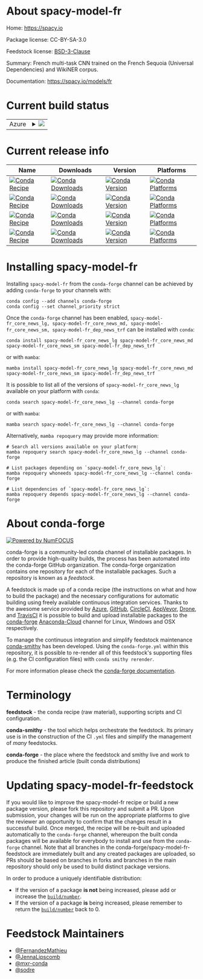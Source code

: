 About spacy-model-fr
====================

Home: https://spacy.io

Package license: CC-BY-SA-3.0

Feedstock license: [BSD-3-Clause](https://github.com/conda-forge/spacy-model-fr-feedstock/blob/main/LICENSE.txt)

Summary: French multi-task CNN trained on the French Sequoia (Universal Dependencies) and WikiNER corpus.

Documentation: https://spacy.io/models/fr

Current build status
====================


<table>
    
  <tr>
    <td>Azure</td>
    <td>
      <details>
        <summary>
          <a href="https://dev.azure.com/conda-forge/feedstock-builds/_build/latest?definitionId=6198&branchName=main">
            <img src="https://dev.azure.com/conda-forge/feedstock-builds/_apis/build/status/spacy-model-fr-feedstock?branchName=main">
          </a>
        </summary>
        <table>
          <thead><tr><th>Variant</th><th>Status</th></tr></thead>
          <tbody><tr>
              <td>linux_64_python3.7.____cpythonsizelg</td>
              <td>
                <a href="https://dev.azure.com/conda-forge/feedstock-builds/_build/latest?definitionId=6198&branchName=main">
                  <img src="https://dev.azure.com/conda-forge/feedstock-builds/_apis/build/status/spacy-model-fr-feedstock?branchName=main&jobName=linux&configuration=linux_64_python3.7.____cpythonsizelg" alt="variant">
                </a>
              </td>
            </tr><tr>
              <td>linux_64_python3.7.____cpythonsizemd</td>
              <td>
                <a href="https://dev.azure.com/conda-forge/feedstock-builds/_build/latest?definitionId=6198&branchName=main">
                  <img src="https://dev.azure.com/conda-forge/feedstock-builds/_apis/build/status/spacy-model-fr-feedstock?branchName=main&jobName=linux&configuration=linux_64_python3.7.____cpythonsizemd" alt="variant">
                </a>
              </td>
            </tr><tr>
              <td>linux_64_python3.7.____cpythonsizesm</td>
              <td>
                <a href="https://dev.azure.com/conda-forge/feedstock-builds/_build/latest?definitionId=6198&branchName=main">
                  <img src="https://dev.azure.com/conda-forge/feedstock-builds/_apis/build/status/spacy-model-fr-feedstock?branchName=main&jobName=linux&configuration=linux_64_python3.7.____cpythonsizesm" alt="variant">
                </a>
              </td>
            </tr><tr>
              <td>linux_64_python3.7.____cpythonsizetrf</td>
              <td>
                <a href="https://dev.azure.com/conda-forge/feedstock-builds/_build/latest?definitionId=6198&branchName=main">
                  <img src="https://dev.azure.com/conda-forge/feedstock-builds/_apis/build/status/spacy-model-fr-feedstock?branchName=main&jobName=linux&configuration=linux_64_python3.7.____cpythonsizetrf" alt="variant">
                </a>
              </td>
            </tr><tr>
              <td>linux_64_python3.8.____cpythonsizelg</td>
              <td>
                <a href="https://dev.azure.com/conda-forge/feedstock-builds/_build/latest?definitionId=6198&branchName=main">
                  <img src="https://dev.azure.com/conda-forge/feedstock-builds/_apis/build/status/spacy-model-fr-feedstock?branchName=main&jobName=linux&configuration=linux_64_python3.8.____cpythonsizelg" alt="variant">
                </a>
              </td>
            </tr><tr>
              <td>linux_64_python3.8.____cpythonsizemd</td>
              <td>
                <a href="https://dev.azure.com/conda-forge/feedstock-builds/_build/latest?definitionId=6198&branchName=main">
                  <img src="https://dev.azure.com/conda-forge/feedstock-builds/_apis/build/status/spacy-model-fr-feedstock?branchName=main&jobName=linux&configuration=linux_64_python3.8.____cpythonsizemd" alt="variant">
                </a>
              </td>
            </tr><tr>
              <td>linux_64_python3.8.____cpythonsizesm</td>
              <td>
                <a href="https://dev.azure.com/conda-forge/feedstock-builds/_build/latest?definitionId=6198&branchName=main">
                  <img src="https://dev.azure.com/conda-forge/feedstock-builds/_apis/build/status/spacy-model-fr-feedstock?branchName=main&jobName=linux&configuration=linux_64_python3.8.____cpythonsizesm" alt="variant">
                </a>
              </td>
            </tr><tr>
              <td>linux_64_python3.8.____cpythonsizetrf</td>
              <td>
                <a href="https://dev.azure.com/conda-forge/feedstock-builds/_build/latest?definitionId=6198&branchName=main">
                  <img src="https://dev.azure.com/conda-forge/feedstock-builds/_apis/build/status/spacy-model-fr-feedstock?branchName=main&jobName=linux&configuration=linux_64_python3.8.____cpythonsizetrf" alt="variant">
                </a>
              </td>
            </tr><tr>
              <td>linux_64_python3.9.____cpythonsizelg</td>
              <td>
                <a href="https://dev.azure.com/conda-forge/feedstock-builds/_build/latest?definitionId=6198&branchName=main">
                  <img src="https://dev.azure.com/conda-forge/feedstock-builds/_apis/build/status/spacy-model-fr-feedstock?branchName=main&jobName=linux&configuration=linux_64_python3.9.____cpythonsizelg" alt="variant">
                </a>
              </td>
            </tr><tr>
              <td>linux_64_python3.9.____cpythonsizemd</td>
              <td>
                <a href="https://dev.azure.com/conda-forge/feedstock-builds/_build/latest?definitionId=6198&branchName=main">
                  <img src="https://dev.azure.com/conda-forge/feedstock-builds/_apis/build/status/spacy-model-fr-feedstock?branchName=main&jobName=linux&configuration=linux_64_python3.9.____cpythonsizemd" alt="variant">
                </a>
              </td>
            </tr><tr>
              <td>linux_64_python3.9.____cpythonsizesm</td>
              <td>
                <a href="https://dev.azure.com/conda-forge/feedstock-builds/_build/latest?definitionId=6198&branchName=main">
                  <img src="https://dev.azure.com/conda-forge/feedstock-builds/_apis/build/status/spacy-model-fr-feedstock?branchName=main&jobName=linux&configuration=linux_64_python3.9.____cpythonsizesm" alt="variant">
                </a>
              </td>
            </tr><tr>
              <td>linux_64_python3.9.____cpythonsizetrf</td>
              <td>
                <a href="https://dev.azure.com/conda-forge/feedstock-builds/_build/latest?definitionId=6198&branchName=main">
                  <img src="https://dev.azure.com/conda-forge/feedstock-builds/_apis/build/status/spacy-model-fr-feedstock?branchName=main&jobName=linux&configuration=linux_64_python3.9.____cpythonsizetrf" alt="variant">
                </a>
              </td>
            </tr><tr>
              <td>osx_64_python3.7.____cpythonsizelg</td>
              <td>
                <a href="https://dev.azure.com/conda-forge/feedstock-builds/_build/latest?definitionId=6198&branchName=main">
                  <img src="https://dev.azure.com/conda-forge/feedstock-builds/_apis/build/status/spacy-model-fr-feedstock?branchName=main&jobName=osx&configuration=osx_64_python3.7.____cpythonsizelg" alt="variant">
                </a>
              </td>
            </tr><tr>
              <td>osx_64_python3.7.____cpythonsizemd</td>
              <td>
                <a href="https://dev.azure.com/conda-forge/feedstock-builds/_build/latest?definitionId=6198&branchName=main">
                  <img src="https://dev.azure.com/conda-forge/feedstock-builds/_apis/build/status/spacy-model-fr-feedstock?branchName=main&jobName=osx&configuration=osx_64_python3.7.____cpythonsizemd" alt="variant">
                </a>
              </td>
            </tr><tr>
              <td>osx_64_python3.7.____cpythonsizesm</td>
              <td>
                <a href="https://dev.azure.com/conda-forge/feedstock-builds/_build/latest?definitionId=6198&branchName=main">
                  <img src="https://dev.azure.com/conda-forge/feedstock-builds/_apis/build/status/spacy-model-fr-feedstock?branchName=main&jobName=osx&configuration=osx_64_python3.7.____cpythonsizesm" alt="variant">
                </a>
              </td>
            </tr><tr>
              <td>osx_64_python3.7.____cpythonsizetrf</td>
              <td>
                <a href="https://dev.azure.com/conda-forge/feedstock-builds/_build/latest?definitionId=6198&branchName=main">
                  <img src="https://dev.azure.com/conda-forge/feedstock-builds/_apis/build/status/spacy-model-fr-feedstock?branchName=main&jobName=osx&configuration=osx_64_python3.7.____cpythonsizetrf" alt="variant">
                </a>
              </td>
            </tr><tr>
              <td>osx_64_python3.8.____cpythonsizelg</td>
              <td>
                <a href="https://dev.azure.com/conda-forge/feedstock-builds/_build/latest?definitionId=6198&branchName=main">
                  <img src="https://dev.azure.com/conda-forge/feedstock-builds/_apis/build/status/spacy-model-fr-feedstock?branchName=main&jobName=osx&configuration=osx_64_python3.8.____cpythonsizelg" alt="variant">
                </a>
              </td>
            </tr><tr>
              <td>osx_64_python3.8.____cpythonsizemd</td>
              <td>
                <a href="https://dev.azure.com/conda-forge/feedstock-builds/_build/latest?definitionId=6198&branchName=main">
                  <img src="https://dev.azure.com/conda-forge/feedstock-builds/_apis/build/status/spacy-model-fr-feedstock?branchName=main&jobName=osx&configuration=osx_64_python3.8.____cpythonsizemd" alt="variant">
                </a>
              </td>
            </tr><tr>
              <td>osx_64_python3.8.____cpythonsizesm</td>
              <td>
                <a href="https://dev.azure.com/conda-forge/feedstock-builds/_build/latest?definitionId=6198&branchName=main">
                  <img src="https://dev.azure.com/conda-forge/feedstock-builds/_apis/build/status/spacy-model-fr-feedstock?branchName=main&jobName=osx&configuration=osx_64_python3.8.____cpythonsizesm" alt="variant">
                </a>
              </td>
            </tr><tr>
              <td>osx_64_python3.8.____cpythonsizetrf</td>
              <td>
                <a href="https://dev.azure.com/conda-forge/feedstock-builds/_build/latest?definitionId=6198&branchName=main">
                  <img src="https://dev.azure.com/conda-forge/feedstock-builds/_apis/build/status/spacy-model-fr-feedstock?branchName=main&jobName=osx&configuration=osx_64_python3.8.____cpythonsizetrf" alt="variant">
                </a>
              </td>
            </tr><tr>
              <td>osx_64_python3.9.____cpythonsizelg</td>
              <td>
                <a href="https://dev.azure.com/conda-forge/feedstock-builds/_build/latest?definitionId=6198&branchName=main">
                  <img src="https://dev.azure.com/conda-forge/feedstock-builds/_apis/build/status/spacy-model-fr-feedstock?branchName=main&jobName=osx&configuration=osx_64_python3.9.____cpythonsizelg" alt="variant">
                </a>
              </td>
            </tr><tr>
              <td>osx_64_python3.9.____cpythonsizemd</td>
              <td>
                <a href="https://dev.azure.com/conda-forge/feedstock-builds/_build/latest?definitionId=6198&branchName=main">
                  <img src="https://dev.azure.com/conda-forge/feedstock-builds/_apis/build/status/spacy-model-fr-feedstock?branchName=main&jobName=osx&configuration=osx_64_python3.9.____cpythonsizemd" alt="variant">
                </a>
              </td>
            </tr><tr>
              <td>osx_64_python3.9.____cpythonsizesm</td>
              <td>
                <a href="https://dev.azure.com/conda-forge/feedstock-builds/_build/latest?definitionId=6198&branchName=main">
                  <img src="https://dev.azure.com/conda-forge/feedstock-builds/_apis/build/status/spacy-model-fr-feedstock?branchName=main&jobName=osx&configuration=osx_64_python3.9.____cpythonsizesm" alt="variant">
                </a>
              </td>
            </tr><tr>
              <td>osx_64_python3.9.____cpythonsizetrf</td>
              <td>
                <a href="https://dev.azure.com/conda-forge/feedstock-builds/_build/latest?definitionId=6198&branchName=main">
                  <img src="https://dev.azure.com/conda-forge/feedstock-builds/_apis/build/status/spacy-model-fr-feedstock?branchName=main&jobName=osx&configuration=osx_64_python3.9.____cpythonsizetrf" alt="variant">
                </a>
              </td>
            </tr><tr>
              <td>win_64_python3.7.____cpythonsizelg</td>
              <td>
                <a href="https://dev.azure.com/conda-forge/feedstock-builds/_build/latest?definitionId=6198&branchName=main">
                  <img src="https://dev.azure.com/conda-forge/feedstock-builds/_apis/build/status/spacy-model-fr-feedstock?branchName=main&jobName=win&configuration=win_64_python3.7.____cpythonsizelg" alt="variant">
                </a>
              </td>
            </tr><tr>
              <td>win_64_python3.7.____cpythonsizemd</td>
              <td>
                <a href="https://dev.azure.com/conda-forge/feedstock-builds/_build/latest?definitionId=6198&branchName=main">
                  <img src="https://dev.azure.com/conda-forge/feedstock-builds/_apis/build/status/spacy-model-fr-feedstock?branchName=main&jobName=win&configuration=win_64_python3.7.____cpythonsizemd" alt="variant">
                </a>
              </td>
            </tr><tr>
              <td>win_64_python3.7.____cpythonsizesm</td>
              <td>
                <a href="https://dev.azure.com/conda-forge/feedstock-builds/_build/latest?definitionId=6198&branchName=main">
                  <img src="https://dev.azure.com/conda-forge/feedstock-builds/_apis/build/status/spacy-model-fr-feedstock?branchName=main&jobName=win&configuration=win_64_python3.7.____cpythonsizesm" alt="variant">
                </a>
              </td>
            </tr><tr>
              <td>win_64_python3.7.____cpythonsizetrf</td>
              <td>
                <a href="https://dev.azure.com/conda-forge/feedstock-builds/_build/latest?definitionId=6198&branchName=main">
                  <img src="https://dev.azure.com/conda-forge/feedstock-builds/_apis/build/status/spacy-model-fr-feedstock?branchName=main&jobName=win&configuration=win_64_python3.7.____cpythonsizetrf" alt="variant">
                </a>
              </td>
            </tr><tr>
              <td>win_64_python3.8.____cpythonsizelg</td>
              <td>
                <a href="https://dev.azure.com/conda-forge/feedstock-builds/_build/latest?definitionId=6198&branchName=main">
                  <img src="https://dev.azure.com/conda-forge/feedstock-builds/_apis/build/status/spacy-model-fr-feedstock?branchName=main&jobName=win&configuration=win_64_python3.8.____cpythonsizelg" alt="variant">
                </a>
              </td>
            </tr><tr>
              <td>win_64_python3.8.____cpythonsizemd</td>
              <td>
                <a href="https://dev.azure.com/conda-forge/feedstock-builds/_build/latest?definitionId=6198&branchName=main">
                  <img src="https://dev.azure.com/conda-forge/feedstock-builds/_apis/build/status/spacy-model-fr-feedstock?branchName=main&jobName=win&configuration=win_64_python3.8.____cpythonsizemd" alt="variant">
                </a>
              </td>
            </tr><tr>
              <td>win_64_python3.8.____cpythonsizesm</td>
              <td>
                <a href="https://dev.azure.com/conda-forge/feedstock-builds/_build/latest?definitionId=6198&branchName=main">
                  <img src="https://dev.azure.com/conda-forge/feedstock-builds/_apis/build/status/spacy-model-fr-feedstock?branchName=main&jobName=win&configuration=win_64_python3.8.____cpythonsizesm" alt="variant">
                </a>
              </td>
            </tr><tr>
              <td>win_64_python3.8.____cpythonsizetrf</td>
              <td>
                <a href="https://dev.azure.com/conda-forge/feedstock-builds/_build/latest?definitionId=6198&branchName=main">
                  <img src="https://dev.azure.com/conda-forge/feedstock-builds/_apis/build/status/spacy-model-fr-feedstock?branchName=main&jobName=win&configuration=win_64_python3.8.____cpythonsizetrf" alt="variant">
                </a>
              </td>
            </tr><tr>
              <td>win_64_python3.9.____cpythonsizelg</td>
              <td>
                <a href="https://dev.azure.com/conda-forge/feedstock-builds/_build/latest?definitionId=6198&branchName=main">
                  <img src="https://dev.azure.com/conda-forge/feedstock-builds/_apis/build/status/spacy-model-fr-feedstock?branchName=main&jobName=win&configuration=win_64_python3.9.____cpythonsizelg" alt="variant">
                </a>
              </td>
            </tr><tr>
              <td>win_64_python3.9.____cpythonsizemd</td>
              <td>
                <a href="https://dev.azure.com/conda-forge/feedstock-builds/_build/latest?definitionId=6198&branchName=main">
                  <img src="https://dev.azure.com/conda-forge/feedstock-builds/_apis/build/status/spacy-model-fr-feedstock?branchName=main&jobName=win&configuration=win_64_python3.9.____cpythonsizemd" alt="variant">
                </a>
              </td>
            </tr><tr>
              <td>win_64_python3.9.____cpythonsizesm</td>
              <td>
                <a href="https://dev.azure.com/conda-forge/feedstock-builds/_build/latest?definitionId=6198&branchName=main">
                  <img src="https://dev.azure.com/conda-forge/feedstock-builds/_apis/build/status/spacy-model-fr-feedstock?branchName=main&jobName=win&configuration=win_64_python3.9.____cpythonsizesm" alt="variant">
                </a>
              </td>
            </tr><tr>
              <td>win_64_python3.9.____cpythonsizetrf</td>
              <td>
                <a href="https://dev.azure.com/conda-forge/feedstock-builds/_build/latest?definitionId=6198&branchName=main">
                  <img src="https://dev.azure.com/conda-forge/feedstock-builds/_apis/build/status/spacy-model-fr-feedstock?branchName=main&jobName=win&configuration=win_64_python3.9.____cpythonsizetrf" alt="variant">
                </a>
              </td>
            </tr>
          </tbody>
        </table>
      </details>
    </td>
  </tr>
</table>

Current release info
====================

| Name | Downloads | Version | Platforms |
| --- | --- | --- | --- |
| [![Conda Recipe](https://img.shields.io/badge/recipe-spacy--model--fr_core_news_lg-green.svg)](https://anaconda.org/conda-forge/spacy-model-fr_core_news_lg) | [![Conda Downloads](https://img.shields.io/conda/dn/conda-forge/spacy-model-fr_core_news_lg.svg)](https://anaconda.org/conda-forge/spacy-model-fr_core_news_lg) | [![Conda Version](https://img.shields.io/conda/vn/conda-forge/spacy-model-fr_core_news_lg.svg)](https://anaconda.org/conda-forge/spacy-model-fr_core_news_lg) | [![Conda Platforms](https://img.shields.io/conda/pn/conda-forge/spacy-model-fr_core_news_lg.svg)](https://anaconda.org/conda-forge/spacy-model-fr_core_news_lg) |
| [![Conda Recipe](https://img.shields.io/badge/recipe-spacy--model--fr_core_news_md-green.svg)](https://anaconda.org/conda-forge/spacy-model-fr_core_news_md) | [![Conda Downloads](https://img.shields.io/conda/dn/conda-forge/spacy-model-fr_core_news_md.svg)](https://anaconda.org/conda-forge/spacy-model-fr_core_news_md) | [![Conda Version](https://img.shields.io/conda/vn/conda-forge/spacy-model-fr_core_news_md.svg)](https://anaconda.org/conda-forge/spacy-model-fr_core_news_md) | [![Conda Platforms](https://img.shields.io/conda/pn/conda-forge/spacy-model-fr_core_news_md.svg)](https://anaconda.org/conda-forge/spacy-model-fr_core_news_md) |
| [![Conda Recipe](https://img.shields.io/badge/recipe-spacy--model--fr_core_news_sm-green.svg)](https://anaconda.org/conda-forge/spacy-model-fr_core_news_sm) | [![Conda Downloads](https://img.shields.io/conda/dn/conda-forge/spacy-model-fr_core_news_sm.svg)](https://anaconda.org/conda-forge/spacy-model-fr_core_news_sm) | [![Conda Version](https://img.shields.io/conda/vn/conda-forge/spacy-model-fr_core_news_sm.svg)](https://anaconda.org/conda-forge/spacy-model-fr_core_news_sm) | [![Conda Platforms](https://img.shields.io/conda/pn/conda-forge/spacy-model-fr_core_news_sm.svg)](https://anaconda.org/conda-forge/spacy-model-fr_core_news_sm) |
| [![Conda Recipe](https://img.shields.io/badge/recipe-spacy--model--fr_dep_news_trf-green.svg)](https://anaconda.org/conda-forge/spacy-model-fr_dep_news_trf) | [![Conda Downloads](https://img.shields.io/conda/dn/conda-forge/spacy-model-fr_dep_news_trf.svg)](https://anaconda.org/conda-forge/spacy-model-fr_dep_news_trf) | [![Conda Version](https://img.shields.io/conda/vn/conda-forge/spacy-model-fr_dep_news_trf.svg)](https://anaconda.org/conda-forge/spacy-model-fr_dep_news_trf) | [![Conda Platforms](https://img.shields.io/conda/pn/conda-forge/spacy-model-fr_dep_news_trf.svg)](https://anaconda.org/conda-forge/spacy-model-fr_dep_news_trf) |

Installing spacy-model-fr
=========================

Installing `spacy-model-fr` from the `conda-forge` channel can be achieved by adding `conda-forge` to your channels with:

```
conda config --add channels conda-forge
conda config --set channel_priority strict
```

Once the `conda-forge` channel has been enabled, `spacy-model-fr_core_news_lg, spacy-model-fr_core_news_md, spacy-model-fr_core_news_sm, spacy-model-fr_dep_news_trf` can be installed with `conda`:

```
conda install spacy-model-fr_core_news_lg spacy-model-fr_core_news_md spacy-model-fr_core_news_sm spacy-model-fr_dep_news_trf
```

or with `mamba`:

```
mamba install spacy-model-fr_core_news_lg spacy-model-fr_core_news_md spacy-model-fr_core_news_sm spacy-model-fr_dep_news_trf
```

It is possible to list all of the versions of `spacy-model-fr_core_news_lg` available on your platform with `conda`:

```
conda search spacy-model-fr_core_news_lg --channel conda-forge
```

or with `mamba`:

```
mamba search spacy-model-fr_core_news_lg --channel conda-forge
```

Alternatively, `mamba repoquery` may provide more information:

```
# Search all versions available on your platform:
mamba repoquery search spacy-model-fr_core_news_lg --channel conda-forge

# List packages depending on `spacy-model-fr_core_news_lg`:
mamba repoquery whoneeds spacy-model-fr_core_news_lg --channel conda-forge

# List dependencies of `spacy-model-fr_core_news_lg`:
mamba repoquery depends spacy-model-fr_core_news_lg --channel conda-forge
```


About conda-forge
=================

[![Powered by
NumFOCUS](https://img.shields.io/badge/powered%20by-NumFOCUS-orange.svg?style=flat&colorA=E1523D&colorB=007D8A)](https://numfocus.org)

conda-forge is a community-led conda channel of installable packages.
In order to provide high-quality builds, the process has been automated into the
conda-forge GitHub organization. The conda-forge organization contains one repository
for each of the installable packages. Such a repository is known as a *feedstock*.

A feedstock is made up of a conda recipe (the instructions on what and how to build
the package) and the necessary configurations for automatic building using freely
available continuous integration services. Thanks to the awesome service provided by
[Azure](https://azure.microsoft.com/en-us/services/devops/), [GitHub](https://github.com/),
[CircleCI](https://circleci.com/), [AppVeyor](https://www.appveyor.com/),
[Drone](https://cloud.drone.io/welcome), and [TravisCI](https://travis-ci.com/)
it is possible to build and upload installable packages to the
[conda-forge](https://anaconda.org/conda-forge) [Anaconda-Cloud](https://anaconda.org/)
channel for Linux, Windows and OSX respectively.

To manage the continuous integration and simplify feedstock maintenance
[conda-smithy](https://github.com/conda-forge/conda-smithy) has been developed.
Using the ``conda-forge.yml`` within this repository, it is possible to re-render all of
this feedstock's supporting files (e.g. the CI configuration files) with ``conda smithy rerender``.

For more information please check the [conda-forge documentation](https://conda-forge.org/docs/).

Terminology
===========

**feedstock** - the conda recipe (raw material), supporting scripts and CI configuration.

**conda-smithy** - the tool which helps orchestrate the feedstock.
                   Its primary use is in the construction of the CI ``.yml`` files
                   and simplify the management of *many* feedstocks.

**conda-forge** - the place where the feedstock and smithy live and work to
                  produce the finished article (built conda distributions)


Updating spacy-model-fr-feedstock
=================================

If you would like to improve the spacy-model-fr recipe or build a new
package version, please fork this repository and submit a PR. Upon submission,
your changes will be run on the appropriate platforms to give the reviewer an
opportunity to confirm that the changes result in a successful build. Once
merged, the recipe will be re-built and uploaded automatically to the
`conda-forge` channel, whereupon the built conda packages will be available for
everybody to install and use from the `conda-forge` channel.
Note that all branches in the conda-forge/spacy-model-fr-feedstock are
immediately built and any created packages are uploaded, so PRs should be based
on branches in forks and branches in the main repository should only be used to
build distinct package versions.

In order to produce a uniquely identifiable distribution:
 * If the version of a package **is not** being increased, please add or increase
   the [``build/number``](https://docs.conda.io/projects/conda-build/en/latest/resources/define-metadata.html#build-number-and-string).
 * If the version of a package **is** being increased, please remember to return
   the [``build/number``](https://docs.conda.io/projects/conda-build/en/latest/resources/define-metadata.html#build-number-and-string)
   back to 0.

Feedstock Maintainers
=====================

* [@FernandezMathieu](https://github.com/FernandezMathieu/)
* [@JennaLipscomb](https://github.com/JennaLipscomb/)
* [@mxr-conda](https://github.com/mxr-conda/)
* [@sodre](https://github.com/sodre/)

